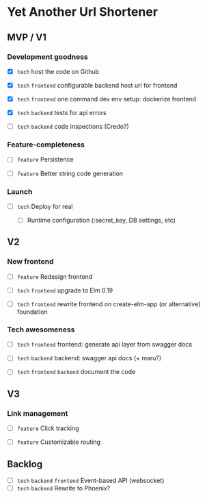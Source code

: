 # Yet Another Url Shortener

## MVP / V1

### Development goodness

* [x] `tech` host the code on Github
* [x] `tech` `frontend` configurable backend host url for frontend
* [x] `tech` `frontend` one command dev env setup: dockerize frontend
* [x] `tech` `backend` tests for api errors
* [ ] `tech` `backend` code inspections (Credo?)


### Feature-completeness

* [ ] `feature` Persistence
* [ ] `feature` Better string code generation


### Launch

* [ ] `tech` Deploy for real
	- [ ] Runtime configuration (:secret_key, DB settings, etc)


## V2

### New frontend

* [ ] `feature` Redesign frontend
* [ ] `tech` `frontend` upgrade to Elm 0.19
* [ ] `tech` `frontend` rewrite frontend on create-elm-app (or alternative) foundation


### Tech awesomeness

* [ ] `tech` `frontend` frontend: generate api layer from swagger docs
* [ ] `tech` `backend` backend: swagger api docs (+ maru?)
* [ ] `tech` `frontend` `backend` document the code


## V3

### Link management

* [ ] `feature` Click tracking
* [ ] `feature` Customizable routing


## Backlog

* [ ] `tech` `backend` `frontend` Event-based API (websocket)
* [ ] `tech` `backend` Rewrite to Phoenix?
